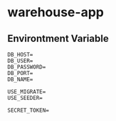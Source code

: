 # warehouse-app

## Environtment Variable
```dotenv
DB_HOST=
DB_USER=
DB_PASSWORD=
DB_PORT=
DB_NAME=

USE_MIGRATE=
USE_SEEDER=

SECRET_TOKEN=
```